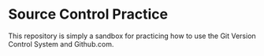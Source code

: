 # Source Control Practice

This repository is simply a sandbox for practicing how to use the Git
Version Control System and Github.com.

